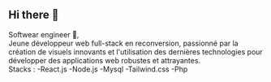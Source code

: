 ## Hi there 👋
Softwear engineer 🤔,	
Jeune développeur web full-stack en reconversion, passionné par la création de visuels innovants et l'utilisation des dernières technologies pour développer des applications web robustes et attrayantes.	
Stacks : 
-React.js
-Node.js
-Mysql
-Tailwind.css
-Php
<!--
**Nkchrs/Nkchrs** is a ✨ _special_ ✨ repository because its `README.md` (this file) appears on your GitHub profile.

Here are some ideas to get you started:

- 🔭 I’m currently working on ...
- 🌱 I’m currently learning ...
- 👯 I’m looking to collaborate on ...
- 🤔 I’m looking for help with ...
- 💬 Ask me about ...
- 📫 How to reach me: ...
- 😄 Pronouns: ...
- ⚡ Fun fact: ...
-->
